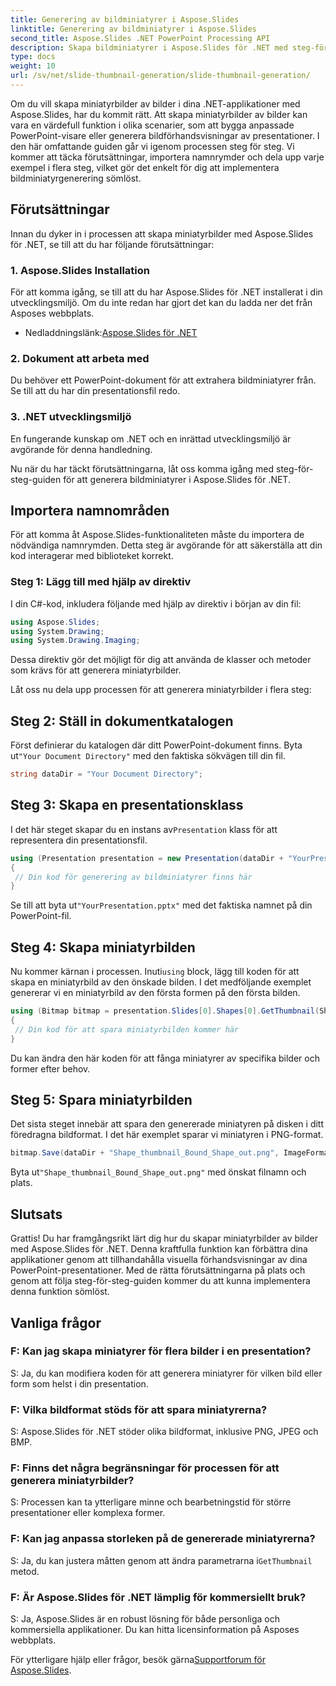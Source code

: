 ```yaml
---
title: Generering av bildminiatyrer i Aspose.Slides
linktitle: Generering av bildminiatyrer i Aspose.Slides
second_title: Aspose.Slides .NET PowerPoint Processing API
description: Skapa bildminiatyrer i Aspose.Slides för .NET med steg-för-steg-guide och kodexempel. Anpassa utseendet och spara miniatyrer. Förbättra presentationsförhandsvisningar.
type: docs
weight: 10
url: /sv/net/slide-thumbnail-generation/slide-thumbnail-generation/
---
```


Om du vill skapa miniatyrbilder av bilder i dina .NET-applikationer med Aspose.Slides, har du kommit rätt. Att skapa miniatyrbilder av bilder kan vara en värdefull funktion i olika scenarier, som att bygga anpassade PowerPoint-visare eller generera bildförhandsvisningar av presentationer. I den här omfattande guiden går vi igenom processen steg för steg. Vi kommer att täcka förutsättningar, importera namnrymder och dela upp varje exempel i flera steg, vilket gör det enkelt för dig att implementera bildminiatyrgenerering sömlöst.

## Förutsättningar

Innan du dyker in i processen att skapa miniatyrbilder med Aspose.Slides för .NET, se till att du har följande förutsättningar:

### 1. Aspose.Slides Installation
För att komma igång, se till att du har Aspose.Slides för .NET installerat i din utvecklingsmiljö. Om du inte redan har gjort det kan du ladda ner det från Asposes webbplats.

-  Nedladdningslänk:[Aspose.Slides för .NET](https://releases.aspose.com/slides/net/)

### 2. Dokument att arbeta med
Du behöver ett PowerPoint-dokument för att extrahera bildminiatyrer från. Se till att du har din presentationsfil redo.

### 3. .NET utvecklingsmiljö
En fungerande kunskap om .NET och en inrättad utvecklingsmiljö är avgörande för denna handledning.

Nu när du har täckt förutsättningarna, låt oss komma igång med steg-för-steg-guiden för att generera bildminiatyrer i Aspose.Slides för .NET.

## Importera namnområden

För att komma åt Aspose.Slides-funktionaliteten måste du importera de nödvändiga namnrymden. Detta steg är avgörande för att säkerställa att din kod interagerar med biblioteket korrekt.

### Steg 1: Lägg till med hjälp av direktiv

I din C#-kod, inkludera följande med hjälp av direktiv i början av din fil:

```csharp
using Aspose.Slides;
using System.Drawing;
using System.Drawing.Imaging;
```

Dessa direktiv gör det möjligt för dig att använda de klasser och metoder som krävs för att generera miniatyrbilder.

Låt oss nu dela upp processen för att generera miniatyrbilder i flera steg:

## Steg 2: Ställ in dokumentkatalogen

 Först definierar du katalogen där ditt PowerPoint-dokument finns. Byta ut`"Your Document Directory"` med den faktiska sökvägen till din fil.

```csharp
string dataDir = "Your Document Directory";
```

## Steg 3: Skapa en presentationsklass

 I det här steget skapar du en instans av`Presentation` klass för att representera din presentationsfil.

```csharp
using (Presentation presentation = new Presentation(dataDir + "YourPresentation.pptx"))
{
 // Din kod för generering av bildminiatyrer finns här
}
```

 Se till att byta ut`"YourPresentation.pptx"` med det faktiska namnet på din PowerPoint-fil.

## Steg 4: Skapa miniatyrbilden

 Nu kommer kärnan i processen. Inuti`using` block, lägg till koden för att skapa en miniatyrbild av den önskade bilden. I det medföljande exemplet genererar vi en miniatyrbild av den första formen på den första bilden.

```csharp
using (Bitmap bitmap = presentation.Slides[0].Shapes[0].GetThumbnail(ShapeThumbnailBounds.Appearance, 1, 1))
{
 // Din kod för att spara miniatyrbilden kommer här
}
```

Du kan ändra den här koden för att fånga miniatyrer av specifika bilder och former efter behov.

## Steg 5: Spara miniatyrbilden

Det sista steget innebär att spara den genererade miniatyren på disken i ditt föredragna bildformat. I det här exemplet sparar vi miniatyren i PNG-format.

```csharp
bitmap.Save(dataDir + "Shape_thumbnail_Bound_Shape_out.png", ImageFormat.Png);
```

 Byta ut`"Shape_thumbnail_Bound_Shape_out.png"` med önskat filnamn och plats.

## Slutsats

Grattis! Du har framgångsrikt lärt dig hur du skapar miniatyrbilder av bilder med Aspose.Slides för .NET. Denna kraftfulla funktion kan förbättra dina applikationer genom att tillhandahålla visuella förhandsvisningar av dina PowerPoint-presentationer. Med de rätta förutsättningarna på plats och genom att följa steg-för-steg-guiden kommer du att kunna implementera denna funktion sömlöst.

## Vanliga frågor

### F: Kan jag skapa miniatyrer för flera bilder i en presentation?
S: Ja, du kan modifiera koden för att generera miniatyrer för vilken bild eller form som helst i din presentation.

### F: Vilka bildformat stöds för att spara miniatyrerna?
S: Aspose.Slides för .NET stöder olika bildformat, inklusive PNG, JPEG och BMP.

### F: Finns det några begränsningar för processen för att generera miniatyrbilder?
S: Processen kan ta ytterligare minne och bearbetningstid för större presentationer eller komplexa former.

### F: Kan jag anpassa storleken på de genererade miniatyrerna?
S: Ja, du kan justera måtten genom att ändra parametrarna i`GetThumbnail` metod.

### F: Är Aspose.Slides för .NET lämplig för kommersiellt bruk?
S: Ja, Aspose.Slides är en robust lösning för både personliga och kommersiella applikationer. Du kan hitta licensinformation på Asposes webbplats.

 För ytterligare hjälp eller frågor, besök gärna[Supportforum för Aspose.Slides](https://forum.aspose.com/).